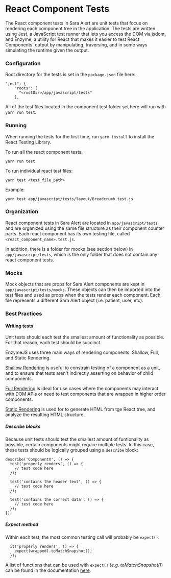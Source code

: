 # React Component Tests

The React component tests in Sara Alert are unit tests that focus on rendering each component tree in the application.  The tests are written using Jest, a JavaScript test runner that lets you access the DOM via jsdom, and Enzyme, a utility for React that makes it easier to test React Components' output by manipulating, traversing, and in some ways simulating the runtime given the output.

### Configuration

Root directory for the tests is set in the `package.json` file here:
```
"jest": {
    "roots": [
      "<rootDir>/app/javascript/tests"
    ],
```
All of the test files located in the component test folder set here will run with `yarn run test`.

### Running
When running the tests for the first time, run `yarn install` to install the React Testing Library.

To run all the react component tests:
```
yarn run test
```

To run individual react test files:

```
yarn test <test_file_path>
```

Example:

```
yarn test app/javascript/tests/layout/Breadcrumb.test.js
```

### Organization

React component tests in Sara Alert are located in `app/javascript/tests` and are organized using the same file structure as their component counter parts.  Each react component has its own testing file, called `<react_component_name>.test.js`.

In addition, there is a folder for mocks (see section below) in `app/javascript/tests`, which is the only folder that does not contain any react component tests.

### Mocks

Mock objects that are props for Sara Alert components are kept in `app/javascript/tests/mocks`.  These objects can then be imported into the test files and used as props when the tests render each component.  Each file represents a different Sara Alert object (i.e. patient, user, etc).

### Best Practices

#### Writing tests

Unit tests should each test the smallest amount of functionality as possible. For that reason, each test should be succinct.

EnzymeJS uses three main ways of rendering components: Shallow, Full, and Static Rendering.

[Shallow Rendering](https://enzymejs.github.io/enzyme/docs/api/shallow.html) is useful to constrain testing of a component as a unit, and to ensure that tests aren't indirectly asserting on behavior of child components.

[Full Rendering](https://enzymejs.github.io/enzyme/docs/api/mount.html) is ideal for use cases where the components may interact with DOM APIs or need to test components that are wrapped in higher order components.

[Static Rendering](https://enzymejs.github.io/enzyme/docs/api/render.html) is used for to generate HTML from tge React tree, and analyze the resulting HTML structure.

##### Describe blocks

Because unit tests should test the smallest amount of funtionality as possible, certain components might require multiple tests.  In this case, these tests should be logically grouped using a `describe` block:
```
describe('ComponentX', () => {
  test('properly renders', () => {
    // test code here
  });

  test('contains the header text', () => {
    // test code here
  });

  test('contains the correct data', () => {
    // test code here
  });
});
```

##### Expect method

Within each test, the most common testing call will probably be `expect()`:
```
  it('properly renders', () => {
    expect(wrapped).toMatchSnapshot();
  });
```
A list of functions that can be used with `expect()` (_e.g. toMatchSnapshot()_) can be found in the documentation [here](https://jestjs.io/docs/en/expect).
